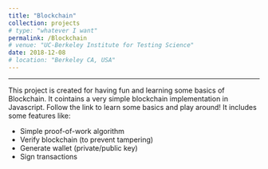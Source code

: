 ```yaml
---
title: "Blockchain"
collection: projects
# type: "whatever I want"
permalink: /Blockchain
# venue: "UC-Berkeley Institute for Testing Science"
date: 2018-12-08
# location: "Berkeley CA, USA"
---
```

---
This project is  created for having fun and learning some basics of Blockchain. It cointains a very simple blockchain implementation in Javascript. Follow the link to learn some basics and play around! It includes some features like:

* Simple proof-of-work algorithm
* Verify blockchain (to prevent tampering)
* Generate wallet (private/public key)
* Sign transactions